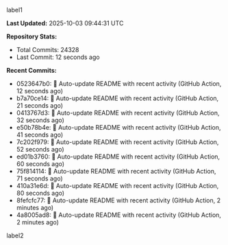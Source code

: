 
label1 
<!-- ACTIVITY_START -->
**Last Updated:** 2025-10-03 09:44:31 UTC

**Repository Stats:**
- Total Commits: 24328
- Last Commit: 12 seconds ago

**Recent Commits:**
- 0523647b0: 🤖 Auto-update README with recent activity (GitHub Action, 12 seconds ago)
- b7a70ce14: 🤖 Auto-update README with recent activity (GitHub Action, 21 seconds ago)
- 0413767d3: 🤖 Auto-update README with recent activity (GitHub Action, 32 seconds ago)
- e50b78b4e: 🤖 Auto-update README with recent activity (GitHub Action, 41 seconds ago)
- 7c202f979: 🤖 Auto-update README with recent activity (GitHub Action, 52 seconds ago)
- ed01b3760: 🤖 Auto-update README with recent activity (GitHub Action, 60 seconds ago)
- 75f814114: 🤖 Auto-update README with recent activity (GitHub Action, 71 seconds ago)
- 410a31e6d: 🤖 Auto-update README with recent activity (GitHub Action, 80 seconds ago)
- 8fefcfc77: 🤖 Auto-update README with recent activity (GitHub Action, 2 minutes ago)
- 4a8005ad8: 🤖 Auto-update README with recent activity (GitHub Action, 2 minutes ago)
<!-- ACTIVITY_END -->

label2

